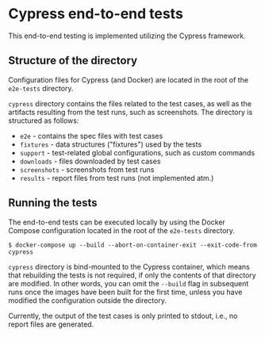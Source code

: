 <!--
SPDX-FileCopyrightText: 2023 The Aalto Grades Developers

SPDX-License-Identifier: MIT
-->

# Cypress end-to-end tests

This end-to-end testing is implemented utilizing the Cypress framework.

## Structure of the directory

Configuration files for Cypress (and Docker) are located in the root of the
`e2e-tests` directory.

`cypress` directory contains the files related to the test cases, as well as the
artifacts resulting from the test runs, such as screenshots. The directory is
structured as follows:

* `e2e` - contains the spec files with test cases
* `fixtures` - data structures ("fixtures") used by the tests
* `support` - test-related global configurations, such as custom commands
* `downloads` - files downloaded by test cases
* `screenshots` - screenshots from test runs
* `results` - report files from test runs (not implemented atm.)

## Running the tests

The end-to-end tests can be executed locally by using the Docker Compose
configuration located in the root of the `e2e-tests` directory.

```
$ docker-compose up --build --abort-on-container-exit --exit-code-from cypress
```

`cypress` directory is bind-mounted to the Cypress container, which means that
rebuilding the tests is not required, if only the contents of that directory are
modified. In other words, you can omit the `--build` flag in subsequent runs once
the images have been built for the first time, unless you have modified the
configuration outside the directory.

Currently, the output of the test cases is only printed to stdout, i.e., no report
files are generated.

